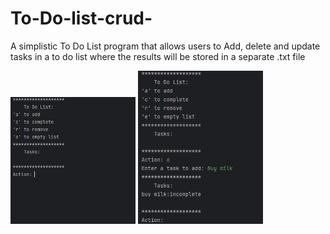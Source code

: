 # To-Do-list-crud-
A simplistic To Do List program that allows users to Add, delete and update tasks in a to do list where the results will be stored in a separate .txt file

<img width="200" src="image/Screenshot (123).png">

<img width="200" src="image/Screenshot (124).png">

